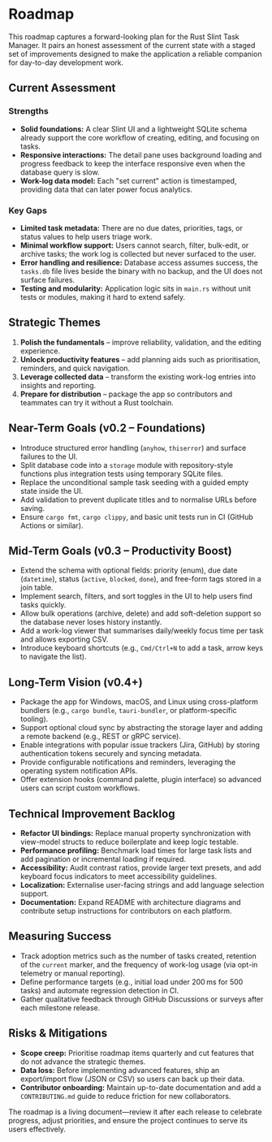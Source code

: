 # Roadmap

This roadmap captures a forward-looking plan for the Rust Slint Task Manager. It pairs an honest assessment of the current state with a staged set of improvements designed to make the application a reliable companion for day-to-day development work.

## Current Assessment

### Strengths
- **Solid foundations:** A clear Slint UI and a lightweight SQLite schema already support the core workflow of creating, editing, and focusing on tasks.
- **Responsive interactions:** The detail pane uses background loading and progress feedback to keep the interface responsive even when the database query is slow.
- **Work-log data model:** Each "set current" action is timestamped, providing data that can later power focus analytics.

### Key Gaps
- **Limited task metadata:** There are no due dates, priorities, tags, or status values to help users triage work.
- **Minimal workflow support:** Users cannot search, filter, bulk-edit, or archive tasks; the work log is collected but never surfaced to the user.
- **Error handling and resilience:** Database access assumes success, the `tasks.db` file lives beside the binary with no backup, and the UI does not surface failures.
- **Testing and modularity:** Application logic sits in `main.rs` without unit tests or modules, making it hard to extend safely.

## Strategic Themes
1. **Polish the fundamentals** – improve reliability, validation, and the editing experience.
2. **Unlock productivity features** – add planning aids such as prioritisation, reminders, and quick navigation.
3. **Leverage collected data** – transform the existing work-log entries into insights and reporting.
4. **Prepare for distribution** – package the app so contributors and teammates can try it without a Rust toolchain.

## Near-Term Goals (v0.2 – Foundations)
- Introduce structured error handling (`anyhow`, `thiserror`) and surface failures to the UI.
- Split database code into a `storage` module with repository-style functions plus integration tests using temporary SQLite files.
- Replace the unconditional sample task seeding with a guided empty state inside the UI.
- Add validation to prevent duplicate titles and to normalise URLs before saving.
- Ensure `cargo fmt`, `cargo clippy`, and basic unit tests run in CI (GitHub Actions or similar).

## Mid-Term Goals (v0.3 – Productivity Boost)
- Extend the schema with optional fields: priority (enum), due date (`datetime`), status (`active`, `blocked`, `done`), and free-form tags stored in a join table.
- Implement search, filters, and sort toggles in the UI to help users find tasks quickly.
- Allow bulk operations (archive, delete) and add soft-deletion support so the database never loses history instantly.
- Add a work-log viewer that summarises daily/weekly focus time per task and allows exporting CSV.
- Introduce keyboard shortcuts (e.g., `Cmd/Ctrl+N` to add a task, arrow keys to navigate the list).

## Long-Term Vision (v0.4+)
- Package the app for Windows, macOS, and Linux using cross-platform bundlers (e.g., `cargo bundle`, `tauri-bundler`, or platform-specific tooling).
- Support optional cloud sync by abstracting the storage layer and adding a remote backend (e.g., REST or gRPC service).
- Enable integrations with popular issue trackers (Jira, GitHub) by storing authentication tokens securely and syncing metadata.
- Provide configurable notifications and reminders, leveraging the operating system notification APIs.
- Offer extension hooks (command palette, plugin interface) so advanced users can script custom workflows.

## Technical Improvement Backlog
- **Refactor UI bindings:** Replace manual property synchronization with view-model structs to reduce boilerplate and keep logic testable.
- **Performance profiling:** Benchmark load times for large task lists and add pagination or incremental loading if required.
- **Accessibility:** Audit contrast ratios, provide larger text presets, and add keyboard focus indicators to meet accessibility guidelines.
- **Localization:** Externalise user-facing strings and add language selection support.
- **Documentation:** Expand README with architecture diagrams and contribute setup instructions for contributors on each platform.

## Measuring Success
- Track adoption metrics such as the number of tasks created, retention of the `current` marker, and the frequency of work-log usage (via opt-in telemetry or manual reporting).
- Define performance targets (e.g., initial load under 200 ms for 500 tasks) and automate regression detection in CI.
- Gather qualitative feedback through GitHub Discussions or surveys after each milestone release.

## Risks & Mitigations
- **Scope creep:** Prioritise roadmap items quarterly and cut features that do not advance the strategic themes.
- **Data loss:** Before implementing advanced features, ship an export/import flow (JSON or CSV) so users can back up their data.
- **Contributor onboarding:** Maintain up-to-date documentation and add a `CONTRIBUTING.md` guide to reduce friction for new collaborators.

The roadmap is a living document—review it after each release to celebrate progress, adjust priorities, and ensure the project continues to serve its users effectively.
